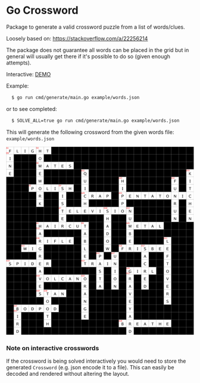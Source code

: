 # Go Crossword

Package to generate a valid crossword puzzle from a list of words/clues.

Loosely based on: https://stackoverflow.com/a/22256214

The package does not guarantee all words can be placed in the grid but in general will 
usually get there if it's possible to do so (given enough attempts). 


Interactive: [DEMO](https://warmans.github.io/go-crossword/demo/)

Example: 

```bash
  $ go run cmd/generate/main.go example/words.json  
```

or to see completed:

```bash
  $ SOLVE_ALL=true go run cmd/generate/main.go example/words.json  
```

This will generate the following crossword from the given words file: `example/words.json`

<img src="example/words.png" style="width: 600px" />

### Note on interactive crosswords

If the crossword is being solved interactively you would need to store the
generated `Crossword` (e.g. json encode it to a file). This can easily 
be decoded and rendered without altering the layout.